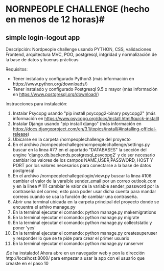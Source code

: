 # NORNPEOPLE CHALLENGE (hecho en menos de 12 horas)#
## simple login-logout app ##
Descripción:
Nordpeople challenge usando PYTHON, CSS, validaciones Frontend, arquitectura MVC, POO, postgresql, intgridad y normalización de la base de datos y buenas prácticas

Requisitos:
* Tener instalado y configurado Python3 (más información en https://www.python.org/downloads/)
* Tener instalado y configurado Postgresql 9.5 o mayor (más información en https://www.postgresql.org/download/)

Instrucciones para instalación:
1. Instalar Psycopg usando "pip install psycopg2-binary psycopg2" (más información en https://www.psycopg.org/docs/install.html#quick-install)
2. Instalar Django usando "pip install django" (más información en  https://docs.djangoproject.com/en/3.1/topics/install/#installing-official-release)
3. Ubicarse en la carpeta /nornpeoplechallenge del proyecto 
5. En el archivo /nornpeoplechallege/nornpeoplechallenge/settings.py buscar en la linea #77 en el apartado "DATABASES" la sección del engine 'django.db.backends.postgresql_psycopg2' y de ser necesario cambiar los valores de los campos NAME,USER,PASSWORD, HOST Y PORT por los valores necesarios para conectarse a la base de datos postgresql 
6. En el archivo /nornpeoplechallege/login/view.py buscar la linea #106 cambiar el valor de la varaible sender_email por un correo outlook.com y en la linea # 111 cambiar le valor de la variable sender_password por la contraseña del correo, esto para poder usar dicha cuenta para mandar correos cuando se usa la función de cambiar una contraseña. 
7. Abrir una terminal ubicada en la carpeta principal del proyecto donde se encuentra el arhivo manage.py
8. En la terminal ejecutar el comando: python manage.py makemigrations
9. En la terminal ejecutar el comando: python manage.py migrate
10. En la terminal ejecutar el comando: python manage.py collectstatic y poner 'yes'
11. En la terminal ejecutar el comando: python manage.py createsuperuser y responder lo que se te pide para crear el primer usuario
12. En la terminal ejecutar el comando: python manage.py runserver

¡Se ha instalado! Ahora abre en un navegador web y pon la dirección http://localhost:8000/ para empezar a usar la app con el usuario que creaste en el paso 10
